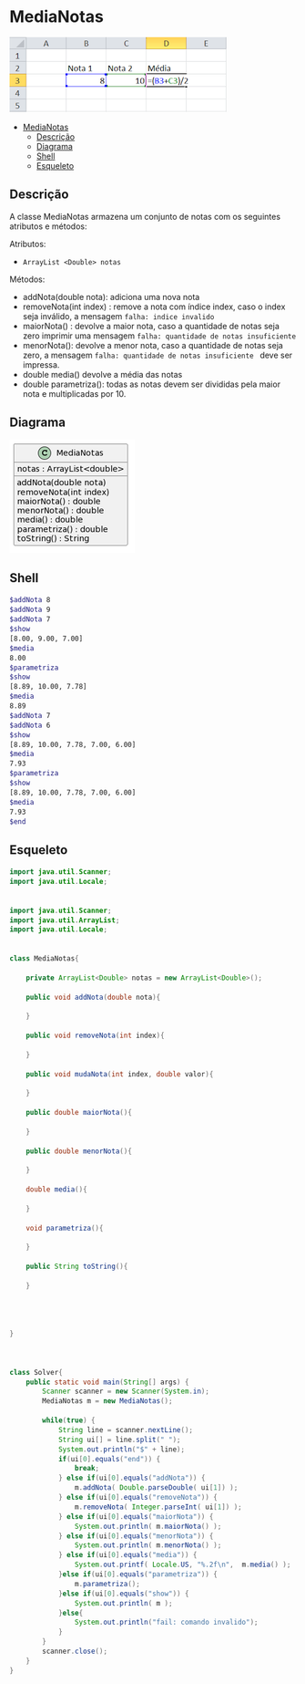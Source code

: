 # MediaNotas

![](004.png)

[](toc)

- [MediaNotas](#medianotas)
  - [Descrição](#descrição)
  - [Diagrama](#diagrama)
  - [Shell](#shell)
  - [Esqueleto](#esqueleto)
[](toc)

## Descrição

A classe MediaNotas armazena um conjunto de notas com os seguintes atributos e métodos:

Atributos:

* ```ArrayList <Double> notas```

Métodos:

* addNota(double nota): adiciona uma nova nota 
* removeNota(int index) : remove a nota com índice index, caso o index seja inválido, a mensagem `falha: indice invalido`
* maiorNota() : devolve a maior nota, caso a quantidade de notas seja zero imprimir uma mensagem `falha: quantidade de notas insuficiente `
* menorNota(): devolve a menor nota, caso a quantidade de notas seja zero, a mensagem `falha: quantidade de notas insuficiente ` deve ser impressa.
* double media() devolve a média das notas
* double parametriza(): todas as notas devem ser divididas pela maior nota e multiplicadas por 10.


## Diagrama
![](diagrama.png)


## Shell

```bash
$addNota 8
$addNota 9
$addNota 7
$show
[8.00, 9.00, 7.00]
$media
8.00
$parametriza
$show
[8.89, 10.00, 7.78]
$media
8.89
$addNota 7
$addNota 6
$show
[8.89, 10.00, 7.78, 7.00, 6.00]
$media
7.93
$parametriza
$show
[8.89, 10.00, 7.78, 7.00, 6.00]
$media
7.93
$end
```


## Esqueleto
<!--FILTER Solver.java java-->
```java
import java.util.Scanner;
import java.util.Locale;


import java.util.Scanner;
import java.util.ArrayList;
import java.util.Locale;


class MediaNotas{

    private ArrayList<Double> notas = new ArrayList<Double>();

    public void addNota(double nota){
        
    }

    public void removeNota(int index){
        
    }

    public void mudaNota(int index, double valor){
        
    }

    public double maiorNota(){
        
    }

    public double menorNota(){
        
    }

    double media(){
        
    }

    void parametriza(){
        
    }

    public String toString(){
        
    }

    
    
    
}



class Solver{
    public static void main(String[] args) {
        Scanner scanner = new Scanner(System.in);
        MediaNotas m = new MediaNotas();

        while(true) {
            String line = scanner.nextLine();
            String ui[] = line.split(" ");
            System.out.println("$" + line);
            if(ui[0].equals("end")) {
                break; 
            } else if(ui[0].equals("addNota")) {
                m.addNota( Double.parseDouble( ui[1]) );
            } else if(ui[0].equals("removeNota")) {
                m.removeNota( Integer.parseInt( ui[1]) ); 
            } else if(ui[0].equals("maiorNota")) {
                System.out.println( m.maiorNota() );
            } else if(ui[0].equals("menorNota")) {
                System.out.println( m.menorNota() );
            } else if(ui[0].equals("media")) {
                System.out.printf( Locale.US, "%.2f\n",  m.media() );
            }else if(ui[0].equals("parametriza")) {
                m.parametriza(); 
            }else if(ui[0].equals("show")) {
                System.out.println( m );
            }else{
                System.out.println("fail: comando invalido");
            }
        }
        scanner.close();
    }
}


```
<!--FILTER_END-->